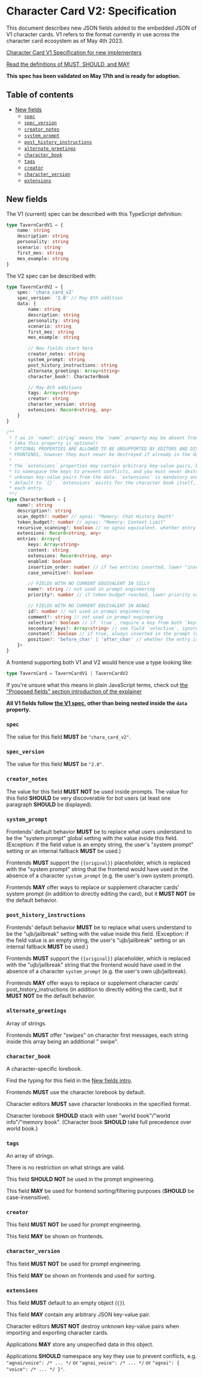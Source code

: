 # Character Card V2: Specification

This document describes new JSON fields added to the embedded JSON of V1
character cards. V1 refers to the format currently in use across the character
card ecosystem as of May 4th 2023.

[Character Card V1 Specification for new implementers](./spec_v1.md)

[Read the definitions of MUST, SHOULD, and MAY](./keyword_definitions.md)

**This spec has been validated on May 17th and is ready for adoption.**

## Table of contents

- [New fields](#new-fields)
    * [`spec`](#spec)
    * [`spec_version`](#spec_version)
    * [`creator_notes`](#creator_notes)
    * [`system_prompt`](#system_prompt)
    * [`post_history_instructions`](#post_history_instructions)
    * [`alternate_greetings`](#alternate_greetings)
    * [`character_book`](#character_book)
    * [`tags`](#tags)
    * [`creator`](#creator)
    * [`character_version`](#character_version)
    * [`extensions`](#extensions)

## New fields

The V1 (current) spec can be described with this TypeScript definition:

```ts
type TavernCardV1 = {
    name: string
    description: string
    personality: string
    scenario: string
    first_mes: string
    mes_example: string
}
```

The V2 spec can be described with:

```ts
type TavernCardV2 = {
    spec: 'chara_card_v2'
    spec_version: '2.0' // May 8th addition
    data: {
        name: string
        description: string
        personality: string
        scenario: string
        first_mes: string
        mes_example: string

        // New fields start here
        creator_notes: string
        system_prompt: string
        post_history_instructions: string
        alternate_greetings: Array<string>
        character_book?: CharacterBook

        // May 8th additions
        tags: Array<string>
        creator: string
        character_version: string
        extensions: Record<string, any>
    }
}

/**
 * ? as in `name?: string` means the `name` property may be absent from the JSON
 * (aka this property is optional)
 * OPTIONAL PROPERTIES ARE ALLOWED TO BE UNSUPPORTED BY EDITORS AND DISREGARDED BY
 * FRONTENDS, however they must never be destroyed if already in the data.
 *
 * the `extensions` properties may contain arbitrary key-value pairs, but you are encouraged
 * to namespace the keys to prevent conflicts, and you must never destroy
 * unknown key-value pairs from the data. `extensions` is mandatory and must
 * default to `{}`. `extensions` exists for the character book itself, and for
 * each entry.
 **/
type CharacterBook = {
    name?: string
    description?: string
    scan_depth?: number // agnai: "Memory: Chat History Depth"
    token_budget?: number // agnai: "Memory: Context Limit"
    recursive_scanning?: boolean // no agnai equivalent. whether entry content can trigger other entries
    extensions: Record<string, any>
    entries: Array<{
        keys: Array<string>
        content: string
        extensions: Record<string, any>
        enabled: boolean
        insertion_order: number // if two entries inserted, lower "insertion order" = inserted higher
        case_sensitive?: boolean

        // FIELDS WITH NO CURRENT EQUIVALENT IN SILLY
        name?: string // not used in prompt engineering
        priority?: number // if token budget reached, lower priority value = discarded first

        // FIELDS WITH NO CURRENT EQUIVALENT IN AGNAI
        id?: number // not used in prompt engineering
        comment?: string // not used in prompt engineering
        selective?: boolean // if `true`, require a key from both `keys` and `secondary_keys` to trigger the entry
        secondary_keys?: Array<string> // see field `selective`. ignored if selective == false
        constant?: boolean // if true, always inserted in the prompt (within budget limit)
        position?: 'before_char' | 'after_char' // whether the entry is placed before or after the character defs
    }>
}
```

A frontend supporting both V1 and V2 would hence use a type looking like:

```ts
type TavernCard = TavernCardV1 | TavernCardV2
```

If you're unsure what this means in plain JavaScript terms, check
out [the "Proposed fields" section introduction of the explainer](./README.md#proposed_fields)

**All V1 fields follow [the V1 spec](./spec_v1.md), other than being nested
inside the `data` property.**

### `spec`

The value for this field **MUST** be `"chara_card_v2"`.

### `spec_version`

The value for this field **MUST** be `"2.0"`.

### `creator_notes`

The value for this field **MUST NOT** be used inside prompts. The value for this field **SHOULD** be very discoverable
for bot users (at least one paragraph **SHOULD** be displayed).

### `system_prompt`

Frontends' default behavior **MUST** be to replace what users understand to be the "system prompt" global setting with
the value inside this field. (Exception: if the field value is an empty string, the user's "system prompt" setting or an
internal fallback **MUST** be used.)

Frontends **MUST** support the `{{original}}` placeholder, which is replaced with the "system prompt" string that the
frontend would have used in the absence of a character `system_prompt` (e.g. the user's own system prompt).

Frontends **MAY** offer ways to replace or supplement character cards' system prompt (in addition to directly editing
the card), but it **MUST NOT** be the default behavior.

### `post_history_instructions`

Frontends' default behavior **MUST** be to replace what users understand to be the "ujb/jailbreak" setting with the
value inside this field. (Exception: if the field value is an empty string, the user's "ujb/jailbreak" setting or an
internal fallback **MUST** be used.)

Frontends **MUST** support the `{{original}}` placeholder, which is replaced with the "ujb/jailbreak" string that the
frontend would have used in the absence of a character `system_prompt` (e.g. the user's own ujb/jailbreak).

Frontends **MAY** offer ways to replace or supplement character cards' post_history_instructions (in addition to
directly editing the card), but it **MUST NOT** be the default behavior.

### `alternate_greetings`

Array of strings.

Frontends **MUST** offer "swipes" on character first messages, each string inside this array being an additional "
swipe".

### `character_book`

A character-specific lorebook.

Find the typing for this field in the [New fields intro](#new-fields).

Frontends **MUST** use the character lorebook by default.

Character editors **MUST** save character lorebooks in the specified format.

Character lorebook **SHOULD** stack with user "world book"/"world info"/"memory book". (Character book **SHOULD** take
full precedence over world book.)

### `tags`

An array of strings.

There is no restriction on what strings are valid.

This field **SHOULD NOT** be used in the prompt engineering.

This field **MAY** be used for frontend sorting/filtering purposes (**SHOULD** be
case-insensitive).

### `creator`

This field **MUST NOT** be used for prompt engineering.

This field **MAY** be shown on frontends.

### `character_version`

This field **MUST NOT** be used for prompt engineering.

This field **MAY** be shown on frontends and used for sorting.

### `extensions`

This field **MUST** default to an empty object (`{}`).

This field **MAY** contain any arbitrary JSON key-value pair.

Character editors **MUST NOT** destroy unknown key-value pairs when importing and exporting character cards.

Applications **MAY** store any unspecified data in this object.

Applications **SHOULD** namespace any key they use to prevent conflicts, e.g.
`"agnai/voice": /* ... */` or `"agnai_voice": /* ... */` or `"agnai": { "voice": /* ... */ }"`.
